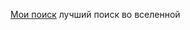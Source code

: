 [Мои поиск](https://movies-1z2xrezkk-asmtv1s-projects-5c11e74e.vercel.app) лучший поиск во вселенной
